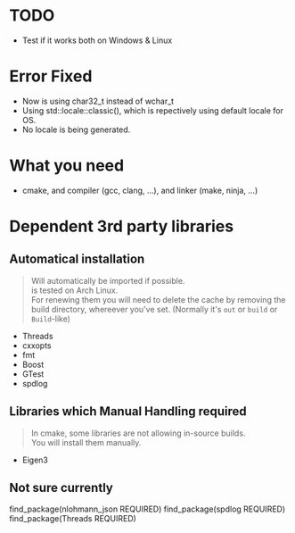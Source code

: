 # TODO
- Test if it works both on Windows & Linux

# Error Fixed
- Now is using char32_t instead of wchar_t
- Using std::locale::classic(), which is repectively using default locale for OS.
- No locale is being generated.

# What you need
- cmake, and compiler (gcc, clang, ...), and linker (make, ninja, ...)

# Dependent 3rd party libraries

## Automatical installation
> Will automatically be imported if possible.  
> is tested on Arch Linux.  
> For renewing them you will need to delete the cache by removing the build directory, whereever you've set. (Normally it's `out` or `build` or `Build`-like)  
- Threads
- cxxopts
- fmt
- Boost
- GTest
- spdlog

## Libraries which Manual Handling required
> In cmake, some libraries are not allowing in-source builds.  
> You will install them manually.
- Eigen3

## Not sure currently
find_package(nlohmann_json REQUIRED)
find_package(spdlog REQUIRED)
find_package(Threads REQUIRED)
